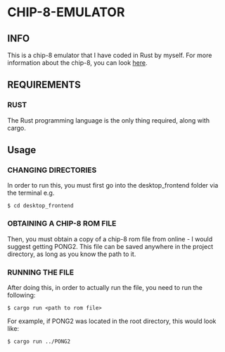 # CHIP-8-EMULATOR

## INFO
This is a chip-8 emulator that I have coded in Rust by myself.
For more information about the chip-8, you can look [here](https://www.google.com/url?sa=i&url=https%3A%2F%2Fen.wikipedia.org%2Fwiki%2FCHIP-8&psig=AOvVaw2vjeHP9-2cQB4P_bbgACZm&ust=1645378147474000&source=images&cd=vfe&ved=0CAsQjRxqFwoTCPDFtLSljPYCFQAAAAAdAAAAABAJ).

## REQUIREMENTS
### RUST
The Rust programming language is the only thing required, along with cargo.

## Usage
### CHANGING DIRECTORIES
In order to run this, you must first go into the desktop_frontend folder via the terminal e.g.
```
$ cd desktop_frontend
```
### OBTAINING A CHIP-8 ROM FILE
Then, you must obtain a copy of a chip-8 rom file from online - I would suggest getting PONG2.
This file can be saved anywhere in the project directory, as long as you know the path to it.
### RUNNING THE FILE
After doing this, in order to actually run the file, you need to run the following:
```
$ cargo run <path to rom file>
```
For example, if PONG2 was located in the root directory, this would look like:
```
$ cargo run ../PONG2
```
